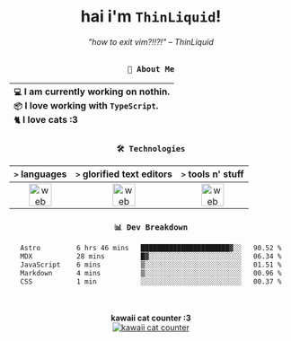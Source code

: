 <div align="center">
  
  # hai i'm `ThinLiquid`!
  ###### "how to exit vim?!!?!" – ThinLiquid
  
  ### `👤 About Me`

  | `💻`  I am currently working on **nothin**.<br/>`📦`  I love working with `TypeScript`.</br>`🐈`  I love cats :3 |
  |:---|

  
  ### `🛠️ Technologies`
  
  | `>` **languages**  | `>` **glorified text editors** | `>` **tools n' stuff** |
  |:------------------:|:------------------------------:|:----------------------:|
  | <img src="https://skillicons.dev/icons?i=ts,js,react" alt="web dev" height="40"/> | <img src="https://skillicons.dev/icons?i=vscode,neovim" alt="web dev" height="40"/> | <img src="https://skillicons.dev/icons?i=bash,git" alt="web dev" height="40"/> |
  
  ### `📊 Dev Breakdown`
  
  <!--START_SECTION:waka-->

```txt
Astro         6 hrs 46 mins   ██████████████████████▓░░   90.52 %
MDX           28 mins         █▓░░░░░░░░░░░░░░░░░░░░░░░   06.34 %
JavaScript    6 mins          ▒░░░░░░░░░░░░░░░░░░░░░░░░   01.51 %
Markdown      4 mins          ▒░░░░░░░░░░░░░░░░░░░░░░░░   00.96 %
CSS           1 min           ░░░░░░░░░░░░░░░░░░░░░░░░░   00.37 %
```

<!--END_SECTION:waka-->
  
  <br/><br/>
  <b>kawaii cat counter :3</b><br/>
  [![kawaii cat counter](https://count.getloli.com/get/@ThinLiquid?theme=moebooru)](https://moe-counter.glitch.me)
</div>
